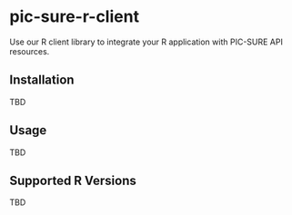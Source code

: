 # pic-sure-r-client
Use our R client library to integrate your R application with PIC-SURE API resources. 
## Installation
TBD
## Usage
TBD
## Supported R Versions
TBD
